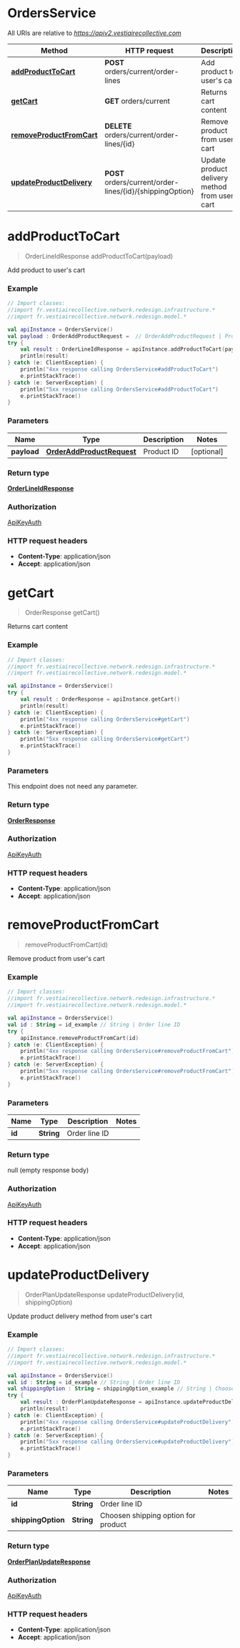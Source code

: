 # OrdersService

All URIs are relative to *https://apiv2.vestiairecollective.com*

Method | HTTP request | Description
------------- | ------------- | -------------
[**addProductToCart**](OrdersService.md#addProductToCart) | **POST** orders/current/order-lines | Add product to user&#39;s cart
[**getCart**](OrdersService.md#getCart) | **GET** orders/current | Returns cart content
[**removeProductFromCart**](OrdersService.md#removeProductFromCart) | **DELETE** orders/current/order-lines/{id} | Remove product from user&#39;s cart
[**updateProductDelivery**](OrdersService.md#updateProductDelivery) | **POST** orders/current/order-lines/{id}/{shippingOption} | Update product delivery method from user&#39;s cart


<a name="addProductToCart"></a>
# **addProductToCart**
> OrderLineIdResponse addProductToCart(payload)

Add product to user&#39;s cart

### Example
```kotlin
// Import classes:
//import fr.vestiairecollective.network.redesign.infrastructure.*
//import fr.vestiairecollective.network.redesign.model.*

val apiInstance = OrdersService()
val payload : OrderAddProductRequest =  // OrderAddProductRequest | Product ID
try {
    val result : OrderLineIdResponse = apiInstance.addProductToCart(payload)
    println(result)
} catch (e: ClientException) {
    println("4xx response calling OrdersService#addProductToCart")
    e.printStackTrace()
} catch (e: ServerException) {
    println("5xx response calling OrdersService#addProductToCart")
    e.printStackTrace()
}
```

### Parameters

Name | Type | Description  | Notes
------------- | ------------- | ------------- | -------------
 **payload** | [**OrderAddProductRequest**](OrderAddProductRequest.md)| Product ID | [optional]

### Return type

[**OrderLineIdResponse**](OrderLineIdResponse.md)

### Authorization

[ApiKeyAuth](../README.md#ApiKeyAuth)

### HTTP request headers

 - **Content-Type**: application/json
 - **Accept**: application/json

<a name="getCart"></a>
# **getCart**
> OrderResponse getCart()

Returns cart content

### Example
```kotlin
// Import classes:
//import fr.vestiairecollective.network.redesign.infrastructure.*
//import fr.vestiairecollective.network.redesign.model.*

val apiInstance = OrdersService()
try {
    val result : OrderResponse = apiInstance.getCart()
    println(result)
} catch (e: ClientException) {
    println("4xx response calling OrdersService#getCart")
    e.printStackTrace()
} catch (e: ServerException) {
    println("5xx response calling OrdersService#getCart")
    e.printStackTrace()
}
```

### Parameters
This endpoint does not need any parameter.

### Return type

[**OrderResponse**](OrderResponse.md)

### Authorization

[ApiKeyAuth](../README.md#ApiKeyAuth)

### HTTP request headers

 - **Content-Type**: application/json
 - **Accept**: application/json

<a name="removeProductFromCart"></a>
# **removeProductFromCart**
> removeProductFromCart(id)

Remove product from user&#39;s cart

### Example
```kotlin
// Import classes:
//import fr.vestiairecollective.network.redesign.infrastructure.*
//import fr.vestiairecollective.network.redesign.model.*

val apiInstance = OrdersService()
val id : String = id_example // String | Order line ID
try {
    apiInstance.removeProductFromCart(id)
} catch (e: ClientException) {
    println("4xx response calling OrdersService#removeProductFromCart")
    e.printStackTrace()
} catch (e: ServerException) {
    println("5xx response calling OrdersService#removeProductFromCart")
    e.printStackTrace()
}
```

### Parameters

Name | Type | Description  | Notes
------------- | ------------- | ------------- | -------------
 **id** | **String**| Order line ID |

### Return type

null (empty response body)

### Authorization

[ApiKeyAuth](../README.md#ApiKeyAuth)

### HTTP request headers

 - **Content-Type**: application/json
 - **Accept**: application/json

<a name="updateProductDelivery"></a>
# **updateProductDelivery**
> OrderPlanUpdateResponse updateProductDelivery(id, shippingOption)

Update product delivery method from user&#39;s cart

### Example
```kotlin
// Import classes:
//import fr.vestiairecollective.network.redesign.infrastructure.*
//import fr.vestiairecollective.network.redesign.model.*

val apiInstance = OrdersService()
val id : String = id_example // String | Order line ID
val shippingOption : String = shippingOption_example // String | Choosen shipping option for product
try {
    val result : OrderPlanUpdateResponse = apiInstance.updateProductDelivery(id, shippingOption)
    println(result)
} catch (e: ClientException) {
    println("4xx response calling OrdersService#updateProductDelivery")
    e.printStackTrace()
} catch (e: ServerException) {
    println("5xx response calling OrdersService#updateProductDelivery")
    e.printStackTrace()
}
```

### Parameters

Name | Type | Description  | Notes
------------- | ------------- | ------------- | -------------
 **id** | **String**| Order line ID |
 **shippingOption** | **String**| Choosen shipping option for product |

### Return type

[**OrderPlanUpdateResponse**](OrderPlanUpdateResponse.md)

### Authorization

[ApiKeyAuth](../README.md#ApiKeyAuth)

### HTTP request headers

 - **Content-Type**: application/json
 - **Accept**: application/json

